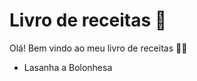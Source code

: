 # Livro de receitas :cake:

Olá! Bem vindo ao meu livro de receitas :man_cook:

- Lasanha a Bolonhesa